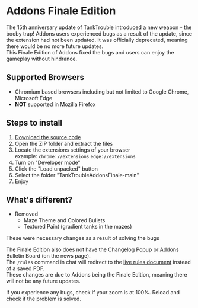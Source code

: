 # Addons Finale Edition
The 15th anniversary update of TankTrouble introduced a new weapon - the booby trap! Addons users experienced bugs as a result of the update, since the extension had not been updated. It was officially deprecated, meaning there would be no more future updates.  
This Finale Edition of Addons fixed the bugs and users can enjoy the gameplay without hindrance. 

## Supported Browsers
* Chromium based browsers including but not limited to Google Chrome, Microsoft Edge  
* **NOT** supported in Mozilla Firefox

## Steps to install 
1. [Download the source code](https://github.com/turtlesteak/TankTroubleAddonsFinale/archive/refs/heads/main.zip)
2. Open the ZIP folder and extract the files
3. Locate the extensions settings of your browser  
  example: `chrome://extensions` `edge://extensions`
4. Turn on "Developer mode" 
5. Click the "Load unpacked" button
6. Select the folder "TankTroubleAddonsFinale-main"
7. Enjoy

## What's different?
* Removed
  * Maze Theme and Colored Bullets
  * Textured Paint (gradient tanks in the mazes)

These were necessary changes as a result of solving the bugs

The Finale Edition also does not have the Changelog Popup or Addons Bulletin Board (on the news page).  
The `/rules` command in chat will redirect to the [live rules document](https://docs.google.com/document/d/1xu7XeKKbfo1XLyIAYHs04GkqCZBLOeldp8raFX6Uy1Q/edit) instead of a saved PDF.  
These changes are due to Addons being the Finale Edition, meaning there will not be any future updates. 


If you experience any bugs, check if your zoom is at 100%. Reload and check if the problem is solved. 
